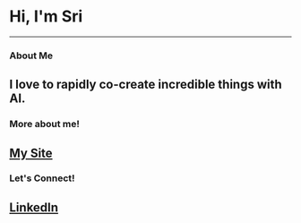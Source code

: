 # Hi, I'm Sri
---
### About Me
I love to rapidly co-create incredible things with AI.
---
### More about me!
**[My Site](https://srik2709.github.io/)**
---
### Let's Connect!
**[LinkedIn](https://github.com/srik2709/YTChatbot)**
---




